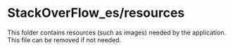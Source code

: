 # StackOverFlow_es/resources

This folder contains resources (such as images) needed by the application. This file can
be removed if not needed.
